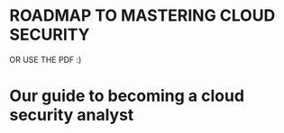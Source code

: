 # ROADMAP TO MASTERING CLOUD SECURITY



OR USE THE PDF :)




# Our  guide to becoming a cloud security analyst
